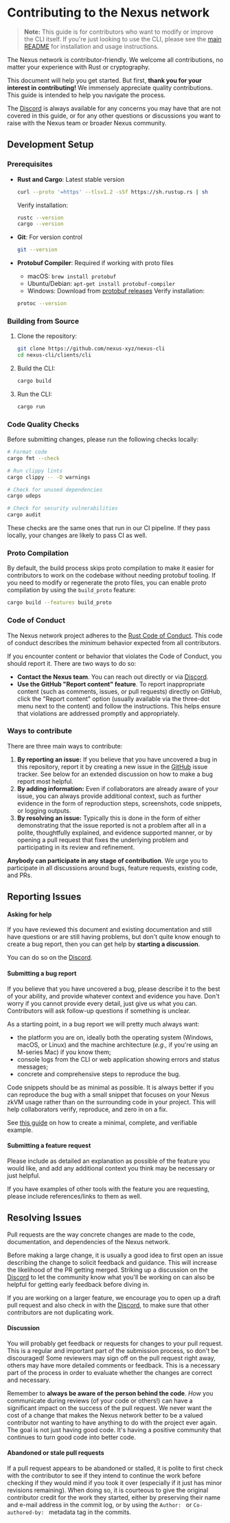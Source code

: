 # Contributing to the Nexus network

> **Note:** This guide is for contributors who want to modify or improve the CLI itself. If you're just looking to use the CLI, please see the [main README](README.md) for installation and usage instructions.

The Nexus network is contributor-friendly.
We welcome all contributions, no matter your experience with Rust or cryptography.

This document will help you get started. But first, **thank you for your interest in contributing!** We immensely appreciate quality contributions. This guide is intended to help you navigate the process.

The [Discord][discord] is always available for any concerns you may have that are not covered in this guide, or for any other questions or discussions you want to raise with the Nexus team or broader Nexus community.

## Development Setup

### Prerequisites

- **Rust and Cargo**: Latest stable version
  ```bash
  curl --proto '=https' --tlsv1.2 -sSf https://sh.rustup.rs | sh
  ```
  Verify installation:
  ```bash
  rustc --version
  cargo --version
  ```

- **Git**: For version control
  ```bash
  git --version
  ```

- **Protobuf Compiler**: Required if working with proto files
    - macOS: `brew install protobuf`
    - Ubuntu/Debian: `apt-get install protobuf-compiler`
    - Windows: Download from [protobuf releases](https://github.com/protocolbuffers/protobuf/releases)
      Verify installation:
  ```bash
  protoc --version
  ```

### Building from Source

1. Clone the repository:
   ```bash
   git clone https://github.com/nexus-xyz/nexus-cli
   cd nexus-cli/clients/cli
   ```

2. Build the CLI:
   ```bash
   cargo build
   ```

3. Run the CLI:
   ```bash
   cargo run
   ```

### Code Quality Checks

Before submitting changes, please run the following checks locally:

```bash
# Format code
cargo fmt --check

# Run clippy lints
cargo clippy -- -D warnings

# Check for unused dependencies
cargo udeps

# Check for security vulnerabilities
cargo audit
```

These checks are the same ones that run in our CI pipeline. If they pass locally, your
changes are likely to pass CI as well.

### Proto Compilation

By default, the build process skips proto compilation to make it easier for contributors to work on the codebase without needing protobuf tooling. If you need to modify or regenerate the proto files, you can enable proto compilation by using the `build_proto` feature:

```bash
cargo build --features build_proto
```

### Code of Conduct

The Nexus network project adheres to the [Rust Code of Conduct][rust-coc]. This code of conduct describes the _minimum_ behavior
expected from all contributors.

If you encounter content or behavior that violates the Code of Conduct, you should report it. There are two ways to do so:

* **Contact the Nexus team**. You can reach out directly or via [Discord](https://discord.com/invite/nexus-xyz).
* **Use the GitHub "Report content" feature**. To report inappropriate content (such as comments, issues, or pull requests) directly on GitHub, click the "Report content" option (usually available via the three-dot menu next to the content) and follow the instructions. This helps ensure that violations are addressed promptly and appropriately.

### Ways to contribute

There are three main ways to contribute:

1. **By reporting an issue:** If you believe that you have uncovered a bug in this repository, report it by creating a new issue in the [GitHub][gh] issue tracker. See below for an extended discussion on how to make a bug report most helpful.
2. **By adding information:** Even if collaborators are already aware of your issue, you can always provide additional context, such as further evidence in the form of reproduction steps, screenshots, code snippets, or logging outputs.
3. **By resolving an issue:** Typically this is done in the form of either demonstrating that the issue reported is not a problem after all in a polite, thoughtfully explained, and evidence supported manner, or by opening a pull request that fixes the underlying problem and participating in its review and refinement.

**Anybody can participate in any stage of contribution**. We urge you to participate in all discussions around bugs, feature requests, existing code, and PRs.

## Reporting Issues

#### Asking for help

If you have reviewed this document and existing documentation and still have questions or are still having problems, but don't quite know enough to create a bug report, then
you can get help by **starting a discussion**.

You can do so on the [Discord][discord].

#### Submitting a bug report

If you believe that you have uncovered a bug, please describe it to the best of your ability, and provide whatever context and evidence you have. Don't worry if you cannot provide every detail, just give us what you can. Contributors will ask follow-up questions if something is unclear.

As a starting point, in a bug report we will pretty much always want:

- the platform you are on, ideally both the operating system (Windows, macOS, or Linux) and the machine architecture (_e.g.,_ if you're using an M-series Mac) if you know them;
- console logs from the CLI or web application showing errors and status messages;
- concrete and comprehensive steps to reproduce the bug.

Code snippets should be as minimal as possible. It is always better if you can reproduce the bug with a small snippet that focuses on your Nexus zkVM usage rather than on the surrounding code in your project. This will help collaborators verify, reproduce, and zero in on a fix.

See [this guide][mcve] on how to create a minimal, complete, and verifiable example.

#### Submitting a feature request

Please include as detailed an explanation as possible of the feature you would like, and add any additional context you think may be necessary or just helpful.

If you have examples of other tools with the feature you are requesting, please include references/links to them as well.

## Resolving Issues

Pull requests are the way concrete changes are made to the code, documentation, and dependencies of the Nexus network.

Before making a large change, it is usually a good idea to first open an issue describing the change to solicit feedback and guidance.
This will increase the likelihood of the PR getting merged. Striking up a discussion on the [Discord][discord] to let the community know
what you'll be working on can also be helpful for getting early feedback before diving in.

If you are working on a larger feature, we encourage you to open up a draft pull request and also check in with the [Discord][discord], to make sure that other
contributors are not duplicating work.

#### Discussion

You will probably get feedback or requests for changes to your pull request.
This is a regular and important part of the submission process, so don't be discouraged! Some reviewers may sign off on the pull
request right away, others may have more detailed comments or feedback. This is a necessary part of the process in order
to evaluate whether the changes are correct and necessary.

Remember to **always be aware of the person behind the code**. _How_ you communicate during reviews (of your code or others!) can have a significant impact on the success
of the pull request. We never want the cost of a change that makes the Nexus network better to be a valued contributor not
wanting to have anything to do with the project ever again. The goal is not just having good code. It's having a positive community that continues to turn good code into better code.

#### Abandoned or stale pull requests

If a pull request appears to be abandoned or stalled, it is polite to first check with the contributor to see if they
intend to continue the work before checking if they would mind if you took it over (especially if it just has minor revisions
remaining). When doing so, it is courteous to give the original contributor credit for the work they started, either by
preserving their name and e-mail address in the commit log, or by using the `Author: ` or `Co-authored-by: ` metadata
tag in the commits.

[rust-coc]: https://github.com/rust-lang/rust/blob/master/CODE_OF_CONDUCT.md

[gh]: https://github.com/nexus-xyz/nexus-cli

[discord]: https://discord.com/invite/nexus-xyz

[mcve]: https://stackoverflow.com/help/mcve

[reth-contributing]: https://github.com/paradigmxyz/reth/blob/main/CONTRIBUTING.md
